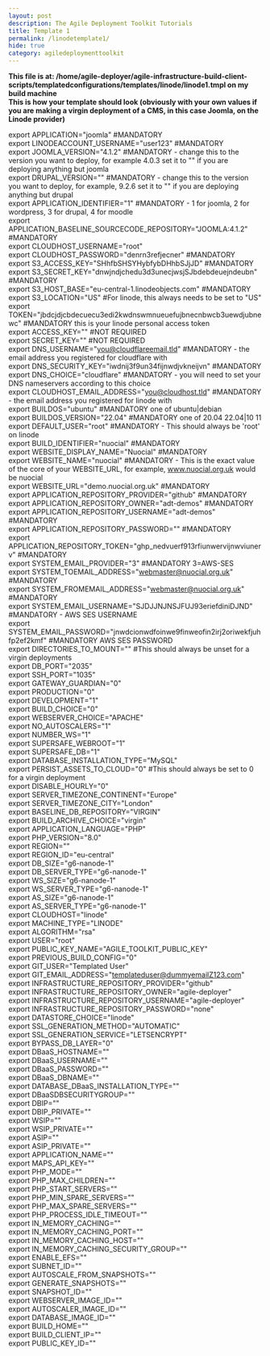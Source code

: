 ```yaml
---
layout: post
description: The Agile Deployment Toolkit Tutorials
title: Template 1
permalink: /linodetemplate1/
hide: true
category: agiledeploymenttoolkit
---
```


**This file is at: /home/agile-deployer/agile-infrastructure-build-client-scripts/templatedconfigurations/templates/linode/linode1.tmpl on my build machine**  
**This is how your template should look (obviously with your own values if you are making a virgin deployment of a CMS, in this case Joomla, on the Linode provider)** 

export APPLICATION="joomla"  #MANDATORY  
export LINODEACCOUNT_USERNAME="user123" #MANDATORY  
export JOOMLA_VERSION="4.1.2" #MANDATORY - change this to the version you want to deploy, for example 4.0.3 set it to "" if you are deploying anything but joomla  
export DRUPAL_VERSION=""  #MANDATORY - change this to the version you want to deploy, for example, 9.2.6 set it to "" if you are deploying anything but drupal  
export APPLICATION_IDENTIFIER="1" #MANDATORY - 1 for joomla, 2 for wordpress, 3 for drupal, 4 for moodle  
export APPLICATION_BASELINE_SOURCECODE_REPOSITORY="JOOMLA:4.1.2" #MANDATORY  
export CLOUDHOST_USERNAME="root"  
export CLOUDHOST_PASSWORD="denrn3refjecner" #MANDATORY  
export S3_ACCESS_KEY="SHhfbSHSYHybfybDHhbSJjJD"  #MANDATORY  
export S3_SECRET_KEY="dnwjndjchedu3d3unecjwsjSJbdebdeuejndeubn"  #MANDATORY  
export S3_HOST_BASE="eu-central-1.linodeobjects.com" #MANDATORY  
export S3_LOCATION="US" #For linode, this always needs to be set to "US"  
export TOKEN="jbdcjdjcbdecuecu3edi2kwdnswmnueuefujbnecnbwcb3uewdjubnewc" #MANDATORY this is your linode personal access token  
export ACCESS_KEY=""   #NOT REQUIRED  
export SECRET_KEY=""   #NOT REQUIRED  
export DNS_USERNAME="you@cloudflareemail.tld"  #MANDATORY - the email address you registered for cloudflare with  
export DNS_SECURITY_KEY="iwdnij3f9un34fijnwdjvkneijvn"   #MANDATORY  
export DNS_CHOICE="cloudflare" #MANDATORY - you will need to set your DNS nameservers according to this choice  
export CLOUDHOST_EMAIL_ADDRESS="you@cloudhost.tld" #MANDATORY - the email address you registered for linode with  
export BUILDOS="ubuntu" #MANDATORY one of ubuntu|debian  
export BUILDOS_VERSION="22.04" #MANDATORY one of 20.04 22.04|10 11  
export DEFAULT_USER="root" #MANDATORY - This should always be 'root' on linode  
export BUILD_IDENTIFIER="nuocial" #MANDATORY  
export WEBSITE_DISPLAY_NAME="Nuocial" #MANDATORY  
export WEBSITE_NAME="nuocial" #MANDATORY - This is the exact value of the core of your WEBSITE_URL, for example, www.nuocial.org.uk would be nuocial  
export WEBSITE_URL="demo.nuocial.org.uk"  #MANDATORY  
export APPLICATION_REPOSITORY_PROVIDER="github" #MANDATORY  
export APPLICATION_REPOSITORY_OWNER="adt-demos" #MANDATORY  
export APPLICATION_REPOSITORY_USERNAME="adt-demos" #MANDATORY  
export APPLICATION_REPOSITORY_PASSWORD="" #MANDATORY  
export APPLICATION_REPOSITORY_TOKEN="ghp_nedvuerf913rfiunwervijnwviunerv" #MANDATORY  
export SYSTEM_EMAIL_PROVIDER="3" #MANDATORY 3=AWS-SES  
export SYSTEM_TOEMAIL_ADDRESS="webmaster@nuocial.org.uk" #MANDATORY  
export SYSTEM_FROMEMAIL_ADDRESS="webmaster@nuocial.org.uk" #MANDATORY  
export SYSTEM_EMAIL_USERNAME="SJDJJNJNSJFUJ93eriefdiniDJND" #MANDATORY - AWS SES USERNAME  
export SYSTEM_EMAIL_PASSWORD="jnwdcionwdfoinwe9finweofin2irj2oriwekfjuhfp2ef2kmf" #MANDATORY AWS SES PASSWORD  
export DIRECTORIES_TO_MOUNT="" #This should always be unset for a virgin deployments  
export DB_PORT="2035"  
export SSH_PORT="1035"  
export GATEWAY_GUARDIAN="0"  
export PRODUCTION="0"  
export DEVELOPMENT="1"  
export BUILD_CHOICE="0"  
export WEBSERVER_CHOICE="APACHE"  
export NO_AUTOSCALERS="1"  
export NUMBER_WS="1"  
export SUPERSAFE_WEBROOT="1"  
export SUPERSAFE_DB="1"  
export DATABASE_INSTALLATION_TYPE="MySQL"   
export PERSIST_ASSETS_TO_CLOUD="0" #This should always be set to 0 for a virgin deployment  
export DISABLE_HOURLY="0"  
export SERVER_TIMEZONE_CONTINENT="Europe"  
export SERVER_TIMEZONE_CITY="London"  
export BASELINE_DB_REPOSITORY="VIRGIN"  
export BUILD_ARCHIVE_CHOICE="virgin"  
export APPLICATION_LANGUAGE="PHP"  
export PHP_VERSION="8.0"  
export REGION=""   
export REGION_ID="eu-central"  
export DB_SIZE="g6-nanode-1"  
export DB_SERVER_TYPE="g6-nanode-1"  
export WS_SIZE="g6-nanode-1"  
export WS_SERVER_TYPE="g6-nanode-1"  
export AS_SIZE="g6-nanode-1"  
export AS_SERVER_TYPE="g6-nanode-1"  
export CLOUDHOST="linode"  
export MACHINE_TYPE="LINODE"  
export ALGORITHM="rsa"  
export USER="root"  
export PUBLIC_KEY_NAME="AGILE_TOOLKIT_PUBLIC_KEY"  
export PREVIOUS_BUILD_CONFIG="0"  
export GIT_USER="Templated User"  
export GIT_EMAIL_ADDRESS="templateduser@dummyemailZ123.com"  
export INFRASTRUCTURE_REPOSITORY_PROVIDER="github"  
export INFRASTRUCTURE_REPOSITORY_OWNER="agile-deployer"  
export INFRASTRUCTURE_REPOSITORY_USERNAME="agile-deployer"  
export INFRASTRUCTURE_REPOSITORY_PASSWORD="none"  
export DATASTORE_CHOICE="linode"  
export SSL_GENERATION_METHOD="AUTOMATIC"  
export SSL_GENERATION_SERVICE="LETSENCRYPT"  
export BYPASS_DB_LAYER="0"  
export DBaaS_HOSTNAME=""  
export DBaaS_USERNAME=""  
export DBaaS_PASSWORD=""  
export DBaaS_DBNAME=""  
export DATABASE_DBaaS_INSTALLATION_TYPE=""  
export DBaaSDBSECURITYGROUP=""  
export DBIP=""  
export DBIP_PRIVATE=""  
export WSIP=""  
export WSIP_PRIVATE=""  
export ASIP=""  
export ASIP_PRIVATE=""  
export APPLICATION_NAME=""  
export MAPS_API_KEY=""   
export PHP_MODE=""  
export PHP_MAX_CHILDREN=""  
export PHP_START_SERVERS=""  
export PHP_MIN_SPARE_SERVERS=""  
export PHP_MAX_SPARE_SERVERS=""  
export PHP_PROCESS_IDLE_TIMEOUT=""  
export IN_MEMORY_CACHING=""  
export IN_MEMORY_CACHING_PORT=""  
export IN_MEMORY_CACHING_HOST=""  
export IN_MEMORY_CACHING_SECURITY_GROUP=""  
export ENABLE_EFS=""  
export SUBNET_ID=""  
export AUTOSCALE_FROM_SNAPSHOTS=""  
export GENERATE_SNAPSHOTS=""  
export SNAPSHOT_ID=""  
export WEBSERVER_IMAGE_ID=""  
export AUTOSCALER_IMAGE_ID=""  
export DATABASE_IMAGE_ID=""  
export BUILD_HOME=""  
export BUILD_CLIENT_IP=""  
export PUBLIC_KEY_ID=""  
